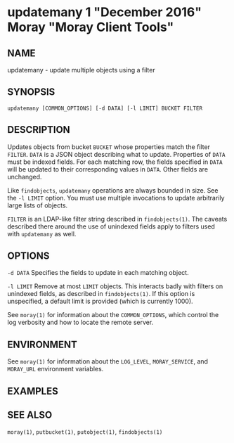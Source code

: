 # updatemany 1 "December 2016" Moray "Moray Client Tools"

## NAME

updatemany - update multiple objects using a filter

## SYNOPSIS

`updatemany [COMMON_OPTIONS] [-d DATA] [-l LIMIT] BUCKET FILTER`

## DESCRIPTION

Updates objects from bucket `BUCKET` whose properties match the filter `FILTER`.
`DATA` is a JSON object describing what to update.  Properties of `DATA` must be
indexed fields.  For each matching row, the fields specified in `DATA` will be
updated to their corresponding values in `DATA`.  Other fields are unchanged.

Like `findobjects`, `updatemany` operations are always bounded in size.  See the
`-l LIMIT` option.  You must use multiple invocations to update arbitrarily
large lists of objects.

`FILTER` is an LDAP-like filter string described in `findobjects(1)`.  The
caveats described there around the use of unindexed fields apply to filters used
with `updatemany` as well.

## OPTIONS

`-d DATA`
    Specifies the fields to update in each matching object.

`-l LIMIT`
    Remove at most `LIMIT` objects.  This interacts badly with filters on
    unindexed fields, as described in `findobjects(1)`.  If this option is
    unspecified, a default limit is provided (which is currently 1000).

See `moray(1)` for information about the `COMMON_OPTIONS`, which control
the log verbosity and how to locate the remote server.

## ENVIRONMENT

See `moray(1)` for information about the `LOG_LEVEL`, `MORAY_SERVICE`, and
`MORAY_URL` environment variables.

## EXAMPLES

<!-- XXX -->

## SEE ALSO

`moray(1)`, `putbucket(1)`, `putobject(1)`, `findobjects(1)`
